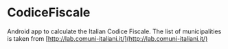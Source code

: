 # CodiceFiscale
Android app to calculate the Italian Codice Fiscale.
The list of municipalities is taken from [http://lab.comuni-italiani.it/](http://lab.comuni-italiani.it/)
